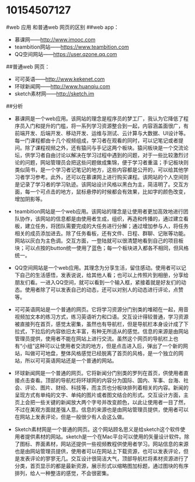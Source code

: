 # 10154507127
#web 应用 和普通web 网页的区别
##web app：
* 慕课网——http://www.imooc.com
* teambition网站——https://www.teambition.com
* QQ空间网站——https://user.qzone.qq.com

##普通web 网页：
* 可可英语——http://www.kekenet.com
* 环球新闻网——http://www.huanqiu.com
* sketch素材网——http://sketch.im

##分析
* 慕课网是一个web应用。该网站的理念是程序员的梦工厂，我认为它降低了程序员入门和提升的门槛，将一系列学习资源整合到一起，内容涵盖面很广，有前端开发、后端开发、移动开发、运维与测试、云计算与大数据、UI设计等。每一门课程都由十几个视频组成，学习者在观看的同时，可以记笔记或者提问。除了课程视频之外，还有猿问与手记这两个板块。猿问板块是一个交流论坛，供学习者自由讨论以解决在学习过程中遇到的问题，对于一些比较激烈讨论的问题，网站管理员会把这些问题做成集锦，便于学习者重温；手记板块则类似简书，是一个学习者记笔记的地方，这些内容都是公开的，可以给其他学习者学习参考。此外，还可以在慕课网上进行购买课程。该网站的个人空间则是记录了学习者的学习轨迹。该网站设计风格以黑白为主，简洁明了。交互方面，每一个可点击的地方，鼠标悬停的时候都会有效果，比如字的颜色改变，增加阴影等。

* teambition网站是一个web应用。该网站的理念是让使用者更加高效地进行团队协作，该网站的信息都是由使用者生成，组织，再造和传播的，通过建立看板，建立任务，将团队需要完成的大任务进行分解；通过增加参与人，将任务相关的成员添加进去。除了任务看板，还有文件、日程、群聊、记账等功能。网站以灰白为主色调。交互方面，一登陆就可以很清楚地看到自己的项目板块；可以点按的button统一使用了蓝色；每一个板块进入都各不相同，但风格统一。

* QQ空间网站是一个web应用。其理念为分享生活，留住感动。使用者可以记下自己的生活感悟，发表说说，给其他人看；也可以上传照片到相册，分享给朋友们看。一进入QQ空间，就可以看到一个输入框，紧接着就是好友们的动态。使用者除了可以发表自己的动态，还可以对别人的动态进行评论，点赞等。

* 可可英语网站是一个普通的网页。它将学习资源分门别类的堆砌在一起，用音视频加文本的练习方式，练习英语听力和口语。交互设计得较普通，学习资源被直接列在首页，感觉太密集，虽然也有导航栏，但是导航栏本身设计成了下拉式，下拉后的内容依旧太丰富，有种无所适从的感觉。信息的来源是由网站管理员提供，使用者不能在网站上进行交流。虽然这个网页的导航栏上也有“小组”这种可以让使用者交流的地方，但是点击进入后，弹出了一个新的网站，叫做可可地盘，整体风格感觉已经脱离了首页的风格，是一个独立的网站，所以可可英语网站还是一个普通的网站。

* 环球新闻网是一个普通的网页。它将新闻分门别类的罗列在首页，供使用者直接点击查看。顶部的导航栏将环球网的内容分为国际、国内、军事、台海、社会、评论、图片、财经、科技等，而主页也分板块排列着相关的内容。新闻的呈现方式有单纯的文字、单纯的图片或者图文结合的形式。交互设计方面，主页上会把一些关键的新闻放大两个字号并改变颜色，以此让使用者一目了然，不过在美观方面就差强人意。信息的来源也是由网站管理员提供，使用者可以在网站上发表评论，但是一般很少有人会这么做。
* Sketch素材网是一个普通的网页。这个网站顾名思义是给sketch这个软件使用者提供素材的网站。sketch是一个在Mac平台可以使用的矢量设计软件。除了图标、界面素材，网站还提供一些视频教程供使用者学习。网站信息的来源也是由网站管理员提供，使用者可以在网站上下载资源，也可以发表评论，但是发表评论的寥寥无几。交互设计很简洁大气，顶部导航栏将素材资源进行了分类，首页显示的都是最新资源，展示形式以缩略图加标题，通过图块的有序排列，给人一种整洁的感觉，不会很密集。

